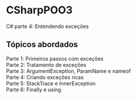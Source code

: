 # CSharpPOO3
C# parte 4: Entendendo exceções

## Tópicos abordados
Parte 1: Primeiros passos com exceções <br>
Parte 2: Tratamento de exceções <br>
Parte 3: ArgumentException, ParamName e nameof <br>
Parte 4: Criando exceções ricas <br>
Parte 5: StackTrace e InnerException <br>
Parte 6: Finally e using

